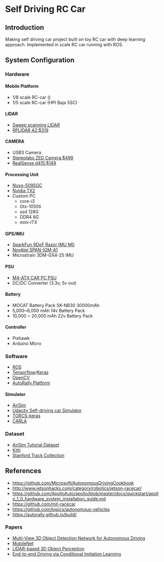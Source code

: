 # Self Driving RC Car
## Introduction
Making self driving car project built on toy RC car with deep learning approach.
Implemented in scale RC car running with ROS.

## System Configuration
### Hardware
#### Mobile Platform
* 1/8 scale RC-car ()
* 1/5 scale RC-car (HPI Baja 5SC)
#### LIDAR
* [Sweep scanning LIDAR](http://scanse.io/)
* [RPLIDAR A2:$319](https://www.dfrobot.com/product-1461.html) 
#### CAMERA
* USB3 Camera
* [Stereolabs ZED Camera:$499](https://www.stereolabs.com/)
* [RealSense d415:$149](https://click.intel.com/intelr-realsensetm-depth-camera-d415.html)
#### Processing Unit
* [Nuvo-5095GC](http://www.neousys-tech.com/en/product/application/gpu-computing/nuvo-5095gc-gpu-computer)
* [Nvidia TX2](https://developer.nvidia.com/embedded/buy/jetson-tx2)
* Custom PC  
  * core-i3
  * Gtx-1050ti
  * ssd 128G
  * DDR4 8G
  * mini-ITX
#### GPS/IMU
* [SparkFun 9DoF Razor IMU M0](https://www.sparkfun.com/products/14001)
* [NovAtel SPAN-IGM-A1](https://www.novatel.com/products/span-gnss-inertial-systems/span-combined-systems/span-igm-a1/)
* Microstrain 3DM-GX4-25 IMU
#### PSU
* [M4-ATX CAR PC PSU](http://www.mini-box.com/M4-ATX)
* DC/DC Converter (3.3v, 5v out)
#### Battery
* MOCAT Battery Pack SK-NB30 30000mAh 
* 5,000~6,000 mAh 14v Battery Pack
* 10,000 ~ 20,000 mAh 22v Battery Pack
#### Controller
* Pixhawk 
* Arduino Micro
### Software
- [ROS](http://www.ros.org/)
- [Tensorflow](https://www.tensorflow.org/)/[Keras](https://keras.io/)
- [OpenCV](https://github.com/jaeoh2/installOpenCVUbuntu14.04)
- [AutoRally Platform](https://github.com/AutoRally/autorally)
#### Simulator
- [AirSim](https://seattle.github.com/carla-simulator/carla)
- [Udacity Self-driving car Simulator](https://github.com/udacity/self-driving-car-sim)
- [TORCS-keras](https://github.com/yanpanlau/DDPG-Keras-Torcs)
- [CARLA](https://seattle.github.com/carla-simulator/carla)

### Dataset
- [AirSim Tutorial Dataset](https://aka.ms/AirSimTutorialDataset)
- [Kitti](http://www.cvlibs.net/datasets/kitti/index.php)
- [Stanford Track Collection](http://cs.stanford.edu/people/teichman/stc/)

## References
- https://github.com/Microsoft/AutonomousDrivingCookbook
- http://www.jetsonhacks.com/category/robotics/jetson-racecar/
- https://github.com/ApolloAuto/apollo/blob/master/docs/quickstart/apollo_1_0_hardware_system_installation_guide.md
- https://github.com/mit-racecar
- https://github.com/topics/autonomous-vehicles
- https://autorally.github.io/build/
### Papers
- [Multi-View 3D Object Detection Network for Autonomous Driving](https://arxiv.org/pdf/1611.07759.pdf)
- [MobileNet](https://arxiv.org/pdf/1704.04861.pdf)
- [LIDAR-based 3D Object Perception](https://pdfs.semanticscholar.org/2c45/03c72ba7f53f3385859bd5e6311c58e73905.pdf)
- [End-to-end Driving via Conditional Imitation Learning](https://arxiv.org/pdf/1710.02410.pdf)

